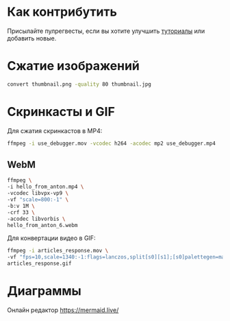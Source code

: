 # Как контрибутить

Присылайте пулрегвесты, если вы хотите улучшить [туториалы](tutorials) или добавить новые.

# Сжатие изображений

```bash
convert thumbnail.png -quality 80 thumbnail.jpg
```

# Скринкасты и GIF

Для сжатия скринкастов в MP4:
```bash
ffmpeg -i use_debugger.mov -vcodec h264 -acodec mp2 use_debugger.mp4
```

## WebM

```bash
ffmpeg \
-i hello_from_anton.mp4 \
-vcodec libvpx-vp9 \
-vf "scale=800:-1" \
-b:v 1M \
-crf 33 \
-acodec libvorbis \
hello_from_anton_6.webm
```

Для конвертации видео в GIF:

```bash
ffmpeg -i articles_response.mov \
-vf "fps=10,scale=1340:-1:flags=lanczos,split[s0][s1];[s0]palettegen=max_colors=16[p];[s1][p]paletteuse=dither=bayer" \
articles_response.gif
```

# Диаграммы

Онлайн редактор https://mermaid.live/